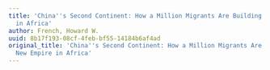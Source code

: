 ```yaml
---
title: 'China''s Second Continent: How a Million Migrants Are Building a New Empire
  in Africa'
author: French, Howard W.
uuid: 8b17f193-08cf-4feb-bf55-14184b6af4ad
original_title: 'China''s Second Continent: How a Million Migrants Are Building a
  New Empire in Africa'
---
```


